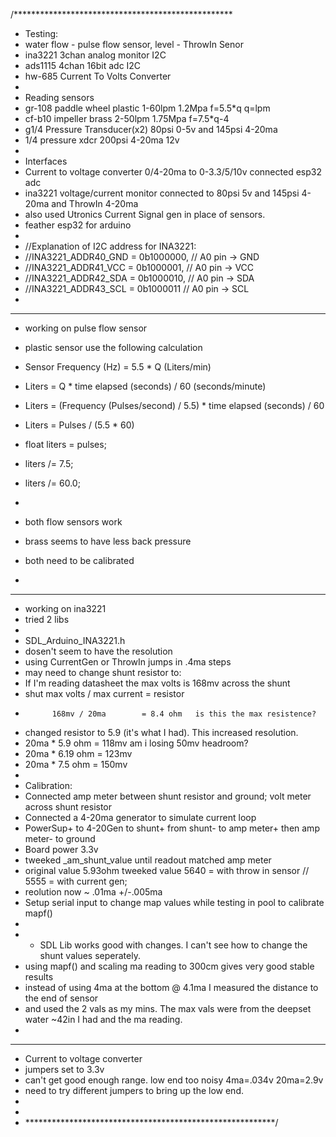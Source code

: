 /**************************************************
* Testing:
 *  water flow - pulse flow sensor,  level - ThrowIn Senor
 *  ina3221 3chan analog monitor I2C
 *  ads1115 4chan 16bit adc I2C
 *  hw-685 Current To Volts Converter
 *
 * Reading sensors
 *  gr-108 paddle wheel plastic 1-60lpm 1.2Mpa f=5.5*q q=lpm
 *  cf-b10 impeller brass 2-50lpm 1.75Mpa f=7.5*q-4
 *  g1/4 Pressure Transducer(x2) 80psi 0-5v and 145psi 4-20ma
 *  1/4 pressure xdcr 200psi 4-20ma 12v
 *
 * Interfaces
 *  Current to voltage converter 0/4-20ma to 0-3.3/5/10v connected esp32 adc
 *  ina3221 voltage/current monitor connected to 80psi 5v and 145psi 4-20ma and ThrowIn 4-20ma
 *  also used Utronics Current Signal gen in place of sensors.
 *  feather esp32 for arduino
 *
 * //Explanation of I2C address for INA3221:
 *   //INA3221_ADDR40_GND = 0b1000000, // A0 pin -> GND
 *   //INA3221_ADDR41_VCC = 0b1000001, // A0 pin -> VCC
 *   //INA3221_ADDR42_SDA = 0b1000010, // A0 pin -> SDA
 *   //INA3221_ADDR43_SCL = 0b1000011  // A0 pin -> SCL
 *
 *********************************************
 * working on pulse flow sensor
 * plastic sensor use the following calculation
 * Sensor Frequency (Hz) = 5.5 * Q (Liters/min)

 * Liters = Q * time elapsed (seconds) / 60 (seconds/minute)
 * Liters = (Frequency (Pulses/second) / 5.5) * time elapsed (seconds) / 60
 * Liters = Pulses / (5.5 * 60)
 * float liters = pulses;
 * liters /= 7.5;
 * liters /= 60.0;
 *
 *  both flow sensors work
 *  brass seems to have less back pressure
 *  both need to be calibrated
 *
 * **************************************
 * working on ina3221
 * tried 2 libs
 *
 * SDL_Arduino_INA3221.h
 * dosen't seem to have the resolution
 * using CurrentGen or ThrowIn jumps in .4ma steps
 * may need to change shunt resistor to:
 * If I'm reading datasheet the max volts is 168mv across the shunt
 *  shut max volts / max current = resistor
 *           168mv / 20ma        = 8.4 ohm   is this the max resistence?
 * changed resistor to 5.9 (it's what I had). This increased resolution.
 * 20ma * 5.9 ohm = 118mv  am i losing 50mv headroom?
 * 20ma * 6.19 ohm = 123mv
 * 20ma * 7.5 ohm = 150mv
 *
 * Calibration:
 *    Connected amp meter between shunt resistor and ground; volt meter across shunt resistor
 *    Connected a 4-20ma generator to simulate current loop
 *    PowerSup+ to 4-20Gen to shunt+ from shunt- to amp meter+ then amp meter- to ground
 *    Board power 3.3v
 *    tweeked _am_shunt_value until readout matched amp meter
 *    original value 5.93ohm tweeked value 5640 = with throw in sensor  // 5555 = with current gen;
 *    reolution now ~ .01ma +/-.005ma
 *    Setup serial input to change map values while testing in pool to calibrate mapf()
 *
 *  * SDL Lib works good with changes. I can't see how to change the shunt values seperately.
 *    using mapf() and scaling ma reading to 300cm gives very good stable results
 *    instead of using 4ma at the bottom @ 4.1ma I measured the distance to the end of sensor
 *    and used the 2 vals as my mins. The max vals were from the deepset water ~42in I had and the ma reading.
 *
 * *********************************
 * Current to voltage converter
 * jumpers set to 3.3v
 * can't get good enough range. low end too noisy 4ma=.034v  20ma=2.9v
 * need to try different jumpers to bring up the low end.
 *
 *
 * *********************************************************/
